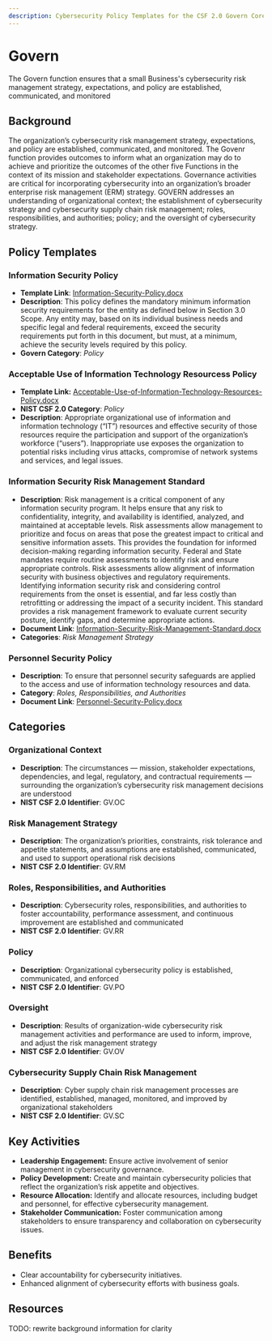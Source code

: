 ```yaml
---
description: Cybersecurity Policy Templates for the CSF 2.0 Govern Core Function
---
```


# Govern

The Govern function ensures that a small Business's cybersecurity risk management strategy, expectations, and policy are established, communicated, and monitored

## Background

The organization’s cybersecurity risk management strategy, expectations, and policy are established, communicated, and monitored. The Govenr function provides outcomes to inform what an organization may do to achieve and prioritize the outcomes of the other five Functions in the context of its mission and stakeholder expectations. Governance activities are critical for incorporating cybersecurity into an organization’s broader enterprise risk management (ERM) strategy. GOVERN addresses an understanding of organizational context; the establishment of cybersecurity strategy and cybersecurity supply chain risk management; roles, responsibilities, and authorities; policy; and the oversight of cybersecurity strategy.

## Policy Templates

### Information Security Policy

* **Template Link**: [Information-Security-Policy.docx](https://github.com/EvolvingSysadmin/Practicum/raw/refs/heads/main/templates/govern/Acceptable-Use-of-Information-Technology-Resources-Policy.docx)
* **Description**: This policy defines the mandatory minimum information security requirements for the entity as defined below in Section 3.0 Scope. Any entity may, based on its individual business needs and specific legal and federal requirements, exceed the security requirements put forth in this document, but must, at a minimum, achieve the security levels required by this policy.
* **Govern Category**: *Policy*

### Acceptable Use of Information Technology Resourcess Policy

* **Template Link:** [Acceptable-Use-of-Information-Technology-Resources-Policy.docx](https://github.com/EvolvingSysadmin/Practicum/raw/refs/heads/templates/govern/Acceptable-Use-of-Information-Technology-Resources-Policy.docx)
* **NIST CSF 2.0 Category**: *Policy*
* **Description**: Appropriate organizational use of information and information technology (“IT”) resources and effective security of those resources require the participation and support of the organization’s workforce (“users”).  Inappropriate use exposes the organization to potential risks including virus attacks, compromise of network systems and services, and legal issues.

### Information Security Risk Management Standard

* **Description**: Risk management is a critical component of any information security program.  It helps ensure that any risk to confidentiality, integrity, and availability is identified, analyzed, and maintained at acceptable levels.  Risk assessments allow management to prioritize and focus on areas that pose the greatest impact to critical and sensitive information assets. This provides the foundation for informed decision-making regarding information security. Federal and State mandates require routine assessments to identify risk and ensure appropriate controls. Risk assessments allow alignment of information security with business objectives and regulatory requirements. Identifying information security risk and considering control requirements from the onset is essential, and far less costly than retrofitting or addressing the impact of a security incident. This standard provides a risk management framework to evaluate current security posture, identify gaps, and determine appropriate actions.
* **Document Link**: [Information-Security-Risk-Management-Standard.docx](https://github.com/EvolvingSysadmin/Practicum/raw/refs/heads/templates/govern/Information-Security-Risk-Management-Standard.docx)
* **Categories**: *Risk Management Strategy*

### Personnel Security Policy

* **Description**: To ensure that personnel security safeguards are applied to the access and use of information technology resources and data.
* **Category**: *Roles, Responsibilities, and Authorities*
* **Document Link**: [Personnel-Security-Policy.docx](https://github.com/EvolvingSysadmin/Practicum/raw/refs/heads/templates/govern/Personnel-Security-Policy.docx)

## Categories

### Organizational Context

* **Description**: The circumstances — mission, stakeholder expectations, dependencies, and legal, regulatory, and contractual requirements — surrounding the organization’s cybersecurity risk management decisions are understood
* **NIST CSF 2.0 Identifier**: GV.OC

### Risk Management Strategy

* **Description**: The organization’s priorities, constraints, risk tolerance and appetite statements, and assumptions are established, communicated, and used to support operational risk decisions
* **NIST CSF 2.0 Identifier**: GV.RM

### Roles, Responsibilities, and Authorities

* **Description**: Cybersecurity roles, responsibilities, and authorities to foster accountability, performance assessment, and continuous improvement are established and communicated
* **NIST CSF 2.0 Identifier**:  GV.RR

### Policy

* **Description**: Organizational cybersecurity policy is established, communicated, and enforced
* **NIST CSF 2.0 Identifier**: GV.PO

### Oversight

* **Description**: Results of organization-wide cybersecurity risk management activities and performance are used to inform, improve, and adjust the risk management strategy
* **NIST CSF 2.0 Identifier**: GV.OV

### Cybersecurity Supply Chain Risk Management

* **Description**: Cyber supply chain risk management processes are identified, established, managed, monitored, and improved by organizational stakeholders
* **NIST CSF 2.0 Identifier**: GV.SC

## Key Activities

* **Leadership Engagement:** Ensure active involvement of senior management in cybersecurity governance.
* **Policy Development:** Create and maintain cybersecurity policies that reflect the organization’s risk appetite and objectives.
* **Resource Allocation:** Identify and allocate resources, including budget and personnel, for effective cybersecurity management.
* **Stakeholder Communication:** Foster communication among stakeholders to ensure transparency and collaboration on cybersecurity issues.

## Benefits

* Clear accountability for cybersecurity initiatives.
* Enhanced alignment of cybersecurity efforts with business goals.

## Resources

TODO: rewrite background information for clarity
